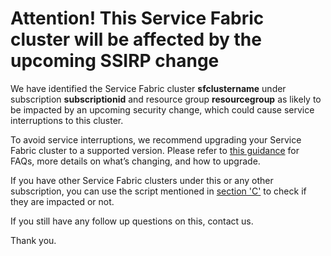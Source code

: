 <properties
	pageTitle="SSIRP customer communication"
	description="Customer communication for SSIRP affected clusters"
	infoBubbleText="Attention! This Service Fabric cluster will be affected by the upcoming SSIRP change"
	service="microsoft.servicefabric"
	resource="clusters"
	authors="ChiragPavecha"
	ms.author="chiragpa"
	displayOrder=""
	articleId="servicefabric-ssirp-rca"
	diagnosticScenario="ssirpbreakingchange"
	selfHelpType="rca"
	supportTopicIds=""
	resourceTags=""
	productPesIds="15842"
	cloudEnvironments="public, Fairfax, usnat, ussec"
	ownershipId="Compute_ServiceFabric"
/>

# Attention! This Service Fabric cluster will be affected by the upcoming SSIRP change

<!--issueDescription-->
We have identified the Service Fabric cluster **<!--$sfclustername-->sfclustername<!--/$sfclustername-->** under subscription **<!--$subscriptionid-->subscriptionid<!--/$subscriptionid-->** and resource group **<!--$resourcegroup-->resourcegroup<!--/$resourcegroup-->** as likely to be impacted by an upcoming security change, which could cause service interruptions to this cluster. 

To avoid service interruptions, we recommend upgrading your Service Fabric cluster to a supported version. Please refer to [this guidance](https://gist.github.com/athinanthny/f2191b93a3caea87446a73feacc66c79#upgrade--azure-service-fabric-clusters-by-november-20th-2020) for FAQs, more details on what’s changing, and how to upgrade. 

If you have other Service Fabric clusters under this or any other subscription, you can use the script mentioned in [section 'C'](https://gist.github.com/athinanthny/f2191b93a3caea87446a73feacc66c79#c-upgrade-pre-requisite) to check if they are impacted or not.

If you still have any follow up questions on this, contact us.<br>

Thank you.<br>
<!--/issueDescription-->
